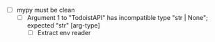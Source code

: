 - [ ] mypy must be clean
  - [ ] Argument 1 to "TodoistAPI" has incompatible type "str | None"; expected "str"  [arg-type]
    - [ ] Extract env reader 
